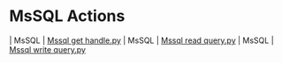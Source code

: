 

 # MsSQL Actions 

| MsSQL | [Mssql get handle.py](https://github.com/unskript/Awesome-CloudOps-Automation/tree/master/MsSQL/legos/mssql_get_handle) 
| MsSQL | [Mssql read query.py](https://github.com/unskript/Awesome-CloudOps-Automation/tree/master/MsSQL/legos/mssql_read_query) 
| MsSQL | [Mssql write query.py](https://github.com/unskript/Awesome-CloudOps-Automation/tree/master/MsSQL/legos/mssql_write_query) 
